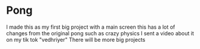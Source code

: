 # Pong
I made this as my first big project with a main screen
this has a lot of changes from the original pong such as crazy physics
I sent a video about it on my tik tok "vedhriyer"
There will be more big projects
